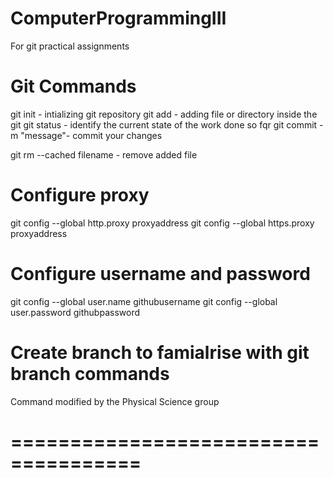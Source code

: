 # ComputerProgrammingIII
For git practical assignments 

Git Commands
============

git init - intializing git repository
git add - adding file or directory inside the git
git status - identify the current state of the work done so fqr
git commit -m "message"- commit your changes

git rm --cached filename - remove added file

Configure proxy
===============
git config --global http.proxy proxyaddress
git config --global https.proxy proxyaddress

Configure username and password
================================
git config --global user.name githubusername
git config --global user.password githubpassword

Create branch to famialrise with git branch commands
====================================================
Command modified by the Physical Science group

=====================================
=====================================
